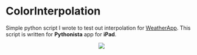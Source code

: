 # ColorInterpolation
Simple python script I wrote to test out interpolation for <a href="https://github.com/StepanPazderka/WeatherApp">WeatherApp</a>. This script is written for <strong>Pythonista</strong> app for <strong>iPad</strong>.
<p align="center">
<img src="https://user-images.githubusercontent.com/15315282/101280124-8687d300-37c7-11eb-84e3-5dcbdfb345a3.gif">
</p>
